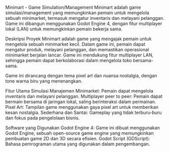 Minimart - Game Simulation/Management
Minimart adalah game simulasi/management yang memungkinkan pemain untuk mengelola sebuah minimarket, termasuk mengatur inventaris dan melayani pelanggan. Game ini dibangun menggunakan Godot Engine 4, dengan fitur multiplayer lokal (LAN) untuk memungkinkan pemain bekerja sama.

Deskripsi Proyek
Minimart adalah game yang mengajak pemain untuk mengelola sebuah minimarket kecil. Dalam game ini, pemain dapat mengatur produk, melayani pelanggan, dan memastikan operasional minimarket berjalan lancar. Game ini mendukung fitur multiplayer LAN, sehingga pemain dapat berkolaborasi dalam mengelola toko bersama-sama.

Game ini dirancang dengan tema pixel art dan nuansa nostalgia, dengan tone warna biru yang menenangkan.

Fitur Utama
Simulasi Manajemen Minimarket: Pemain dapat mengelola inventaris dan melayani pelanggan.
Multiplayer peer to peer: Pemain dapat bermain bersama di jaringan lokal, saling berinteraksi dalam permainan.
Pixel Art: Tampilan game menggunakan gaya pixel art untuk memberikan kesan nostalgia.
Sederhana dan Santai: Gameplay yang tidak terburu-buru dan fokus pada pengelolaan bisnis.

Software yang Digunakan
Godot Engine 4: Game ini dibuat menggunakan Godot Engine, sebuah open-source game engine yang memungkinkan pembuatan game 2D dan 3D secara efisien.
Godot Script (GDScript): Bahasa pemrograman utama yang digunakan dalam pengembangan.
